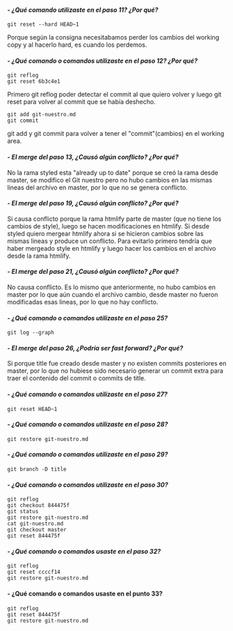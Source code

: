 #### *- ¿Qué comando utilizaste en el paso 11? ¿Por qué?*
    git reset --hard HEAD~1
Porque según la consigna necesitabamos perder los cambios del working copy y al hacerlo hard, es cuando los perdemos. 

#### *- ¿Qué comando o comandos utilizaste en el paso 12? ¿Por qué?*
    git reflog
    git reset 6b3c4e1
Primero git reflog poder detectar el commit al que quiero volver y luego git reset para volver al commit que se había deshecho.

    git add git-nuestro.md
    git commit

git add y git commit para volver a tener el "commit"(cambios) en el working area.

#### *- El merge del paso 13, ¿Causó algún conflicto? ¿Por qué?*
No la rama styled esta "already up to date" porque se creó la rama desde master, se modifico el Git nuestro pero no hubo cambios en las mismas lineas del archivo en master, por lo que no se genera conflicto. 

#### *- El merge del paso 19, ¿Causó algún conflicto? ¿Por qué?*
Si causa conflicto porque la rama htmlify parte de master (que no tiene los cambios de style), luego se hacen modificaciones en htmlify. Si desde styled quiero mergear htmlify ahora si se hicieron cambios sobre las mismas lineas y produce un conflicto. Para evitarlo primero tendría que haber mergeado style en htmlify y luego hacer los cambios en el archivo desde la rama htmlify.

#### *- El merge del paso 21, ¿Causó algún conflicto? ¿Por qué?* 
No causa conflicto. Es lo mismo que anteriormente, no hubo cambios en master por lo que aún cuando el archivo cambio, desde master no fueron modificadas esas lineas, por lo que no hay conflicto.
 
#### *- ¿Qué comando o comandos utilizaste en el paso 25?*
    git log --graph

#### *- El merge del paso 26, ¿Podría ser fast forward? ¿Por qué?*
Si porque title fue creado desde master y no existen commits posteriores en master, por lo que no hubiese sido necesario generar un commit extra para traer el contenido del commit o commits de title. 

#### *- ¿Qué comando o comandos utilizaste en el paso 27?*
    git reset HEAD~1

#### *- ¿Qué comando o comandos utilizaste en el paso 28?*
    git restore git-nuestro.md

#### *- ¿Qué comando o comandos utilizaste en el paso 29?*
    git branch -D title

#### *- ¿Qué comando o comandos utilizaste en el paso 30?*
    git reflog
    git checkout 844475f
    git status
    git restore git-nuestro.md
    cat git-nuestro.md
    git checkout master
    git reset 844475f

#### *- ¿Qué comando o comandos usaste en el paso 32?*
    git reflog
    git reset ccccf14
    git restore git-nuestro.md

#### - ¿Qué comando o comandos usaste en el punto 33? 
    git reflog
    git reset 844475f
    git restore git-nuestro.md
